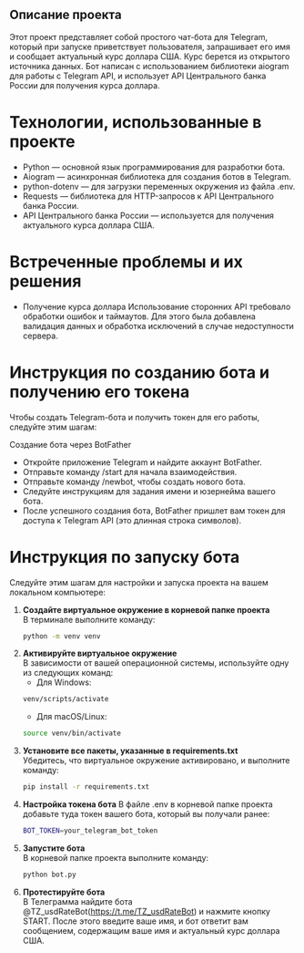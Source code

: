 ## Описание проекта
Этот проект представляет собой простого чат-бота для Telegram, который при запуске приветствует пользователя, запрашивает его имя и сообщает актуальный курс доллара США. Курс берется из открытого источника данных. Бот написан с использованием библиотеки aiogram для работы с Telegram API, и использует API Центрального банка России для получения курса доллара.

# Технологии, использованные в проекте
- Python — основной язык программирования для разработки бота.
- Aiogram — асинхронная библиотека для создания ботов в Telegram.
- python-dotenv — для загрузки переменных окружения из файла .env.
- Requests — библиотека для HTTP-запросов к API Центрального банка России.
- API Центрального банка России — используется для получения актуального курса доллара США.

# Встреченные проблемы и их решения
- Получение курса доллара
Использование сторонних API требовало обработки ошибок и таймаутов. Для этого была добавлена валидация данных и обработка исключений в случае недоступности сервера.

# Инструкция по созданию бота и получению его токена
Чтобы создать Telegram-бота и получить токен для его работы, следуйте этим шагам:

Создание бота через BotFather
- Откройте приложение Telegram и найдите аккаунт BotFather.
- Отправьте команду /start для начала взаимодействия.
- Отправьте команду /newbot, чтобы создать нового бота.
- Следуйте инструкциям для задания имени и юзернейма вашего бота.
- После успешного создания бота, BotFather пришлет вам токен для доступа к Telegram API (это длинная строка символов).
   
# Инструкция по запуску бота
Следуйте этим шагам для настройки и запуска проекта на вашем локальном компьютере:

1. **Создайте виртуальное окружение в корневой папке проекта**  
В терминале выполните команду:
   ```bash
   python -m venv venv
   ```
2. **Активируйте виртуальное окружение**  
В зависимости от вашей операционной системы, используйте одну из следующих команд:
   - Для Windows:
    ```bash
    venv/scripts/activate
    ```
   - Для macOS/Linux:
    ```bash
   source venv/bin/activate
    ```
3. **Установите все пакеты, указанные в requirements.txt**  
Убедитесь, что виртуальное окружение активировано, и выполните команду:
    ```bash
   pip install -r requirements.txt
 
4. **Настройка токена бота**
В файле .env в корневой папке проекта добавьте туда токен вашего бота, который вы получали ранее:
   ```bash
   BOT_TOKEN=your_telegram_bot_token
   ```
5. **Запустите бота**  
В корневой папке проекта выполните команду:
    ```bash
   python bot.py 
    ```
6. **Протестируйте бота**  
В Телеграмма найдите бота @TZ_usdRateBot(https://t.me/TZ_usdRateBot) и нажмите кнопку START.
После этого введите ваше имя, и бот ответит вам сообщением, содержащим ваше имя и актуальный курс доллара США.


